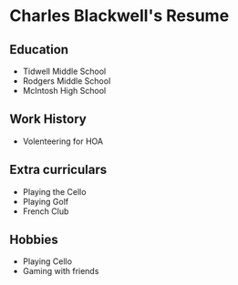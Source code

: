 # Charles Blackwell's Resume

## Education 
- Tidwell Middle School
- Rodgers Middle School
- McIntosh High School

## Work History
- Volenteering for HOA

## Extra curriculars
- Playing the Cello
- Playing Golf
- French Club

## Hobbies
- Playing Cello
- Gaming with friends
